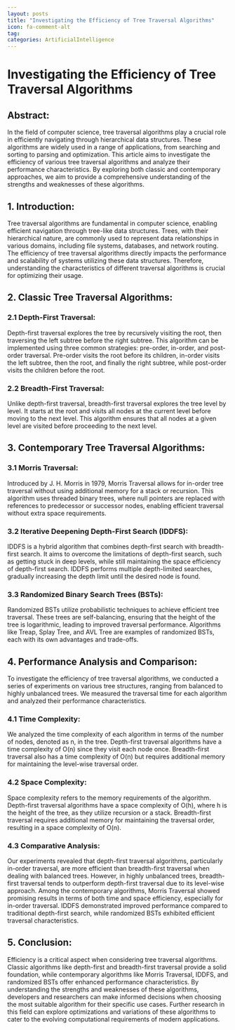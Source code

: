```yaml
---
layout: posts
title: "Investigating the Efficiency of Tree Traversal Algorithms"
icon: fa-comment-alt
tag:      
categories: ArtificialIntelligence
---
```



# Investigating the Efficiency of Tree Traversal Algorithms

## Abstract:
In the field of computer science, tree traversal algorithms play a crucial role in efficiently navigating through hierarchical data structures. These algorithms are widely used in a range of applications, from searching and sorting to parsing and optimization. This article aims to investigate the efficiency of various tree traversal algorithms and analyze their performance characteristics. By exploring both classic and contemporary approaches, we aim to provide a comprehensive understanding of the strengths and weaknesses of these algorithms.

## 1. Introduction:
Tree traversal algorithms are fundamental in computer science, enabling efficient navigation through tree-like data structures. Trees, with their hierarchical nature, are commonly used to represent data relationships in various domains, including file systems, databases, and network routing. The efficiency of tree traversal algorithms directly impacts the performance and scalability of systems utilizing these data structures. Therefore, understanding the characteristics of different traversal algorithms is crucial for optimizing their usage.

## 2. Classic Tree Traversal Algorithms:
### 2.1 Depth-First Traversal: 
Depth-first traversal explores the tree by recursively visiting the root, then traversing the left subtree before the right subtree. This algorithm can be implemented using three common strategies: pre-order, in-order, and post-order traversal. Pre-order visits the root before its children, in-order visits the left subtree, then the root, and finally the right subtree, while post-order visits the children before the root.

### 2.2 Breadth-First Traversal: 
Unlike depth-first traversal, breadth-first traversal explores the tree level by level. It starts at the root and visits all nodes at the current level before moving to the next level. This algorithm ensures that all nodes at a given level are visited before proceeding to the next level.

## 3. Contemporary Tree Traversal Algorithms:
### 3.1 Morris Traversal:
Introduced by J. H. Morris in 1979, Morris Traversal allows for in-order tree traversal without using additional memory for a stack or recursion. This algorithm uses threaded binary trees, where null pointers are replaced with references to predecessor or successor nodes, enabling efficient traversal without extra space requirements.

### 3.2 Iterative Deepening Depth-First Search (IDDFS):
IDDFS is a hybrid algorithm that combines depth-first search with breadth-first search. It aims to overcome the limitations of depth-first search, such as getting stuck in deep levels, while still maintaining the space efficiency of depth-first search. IDDFS performs multiple depth-limited searches, gradually increasing the depth limit until the desired node is found.

### 3.3 Randomized Binary Search Trees (BSTs):
Randomized BSTs utilize probabilistic techniques to achieve efficient tree traversal. These trees are self-balancing, ensuring that the height of the tree is logarithmic, leading to improved traversal performance. Algorithms like Treap, Splay Tree, and AVL Tree are examples of randomized BSTs, each with its own advantages and trade-offs.

## 4. Performance Analysis and Comparison:
To investigate the efficiency of tree traversal algorithms, we conducted a series of experiments on various tree structures, ranging from balanced to highly unbalanced trees. We measured the traversal time for each algorithm and analyzed their performance characteristics.

### 4.1 Time Complexity:
We analyzed the time complexity of each algorithm in terms of the number of nodes, denoted as n, in the tree. Depth-first traversal algorithms have a time complexity of O(n) since they visit each node once. Breadth-first traversal also has a time complexity of O(n) but requires additional memory for maintaining the level-wise traversal order.

### 4.2 Space Complexity:
Space complexity refers to the memory requirements of the algorithm. Depth-first traversal algorithms have a space complexity of O(h), where h is the height of the tree, as they utilize recursion or a stack. Breadth-first traversal requires additional memory for maintaining the traversal order, resulting in a space complexity of O(n).

### 4.3 Comparative Analysis:
Our experiments revealed that depth-first traversal algorithms, particularly in-order traversal, are more efficient than breadth-first traversal when dealing with balanced trees. However, in highly unbalanced trees, breadth-first traversal tends to outperform depth-first traversal due to its level-wise approach. Among the contemporary algorithms, Morris Traversal showed promising results in terms of both time and space efficiency, especially for in-order traversal. IDDFS demonstrated improved performance compared to traditional depth-first search, while randomized BSTs exhibited efficient traversal characteristics.

## 5. Conclusion:
Efficiency is a critical aspect when considering tree traversal algorithms. Classic algorithms like depth-first and breadth-first traversal provide a solid foundation, while contemporary algorithms like Morris Traversal, IDDFS, and randomized BSTs offer enhanced performance characteristics. By understanding the strengths and weaknesses of these algorithms, developers and researchers can make informed decisions when choosing the most suitable algorithm for their specific use cases. Further research in this field can explore optimizations and variations of these algorithms to cater to the evolving computational requirements of modern applications.
